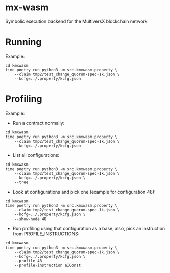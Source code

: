 # mx-wasm
Symbolic execution backend for the MultiversX blockchain network

# Running

Example:

```
cd kmxwasm
time poetry run python3 -m src.kmxwasm.property \
    --claim tmp2/test_change_quorum-spec-1k.json \
    --kcfg=../.property/kcfg.json
```

# Profiling

Example:

* Run a contract normally:
```
cd kmxwasm
time poetry run python3 -m src.kmxwasm.property \
    --claim tmp2/test_change_quorum-spec-1k.json \
    --kcfg=../.property/kcfg.json
```

* List all configurations:
```
cd kmxwasm
time poetry run python3 -m src.kmxwasm.property \
    --claim tmp2/test_change_quorum-spec-1k.json \
    --kcfg=../.property/kcfg.json \
    --tree
```

* Look at configurations and pick one (example for configuration 48):
```
cd kmxwasm
time poetry run python3 -m src.kmxwasm.property \
    --claim tmp2/test_change_quorum-spec-1k.json \
    --kcfg=../.property/kcfg.json \
    --show-node 48
```


* Run profiling using that configuration as a base; also, pick an instruction from PROFILE_INSTRUCTIONS:
```
cd kmxwasm
time poetry run python3 -m src.kmxwasm.property \
    --claim tmp2/test_change_quorum-spec-1k.json \
    --kcfg=../.property/kcfg.json \
    --profile 48
    --profile-instruction aIConst
```
